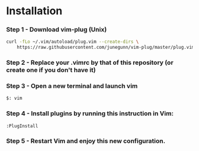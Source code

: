 # Installation

### Step 1 - Download vim-plug (Unix)

```sh
curl -fLo ~/.vim/autoload/plug.vim --create-dirs \
    https://raw.githubusercontent.com/junegunn/vim-plug/master/plug.vim
```

### Step 2 - Replace your .vimrc by that of this repository (or create one if you don't have it)
### Step 3 - Open a new terminal and launch vim
```sh
$: vim
```
### Step 4 - Install plugins by running this instruction in Vim:
```sh
:PlugInstall
```

### Step 5 - Restart Vim and enjoy this new configuration.
